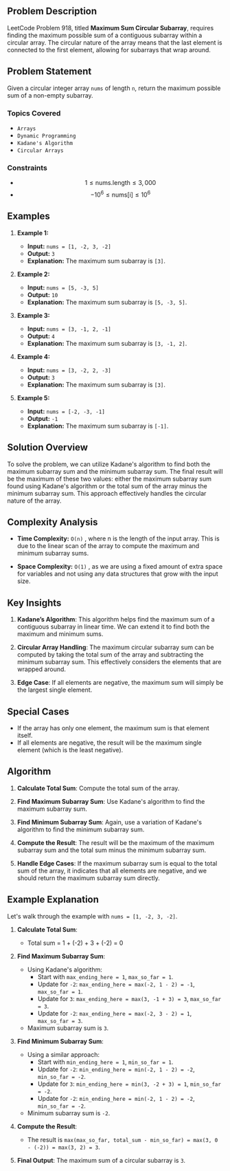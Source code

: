 ## Problem Description

LeetCode Problem 918, titled **Maximum Sum Circular Subarray**, requires finding the maximum possible sum of a contiguous subarray within a circular array. The circular nature of the array means that the last element is connected to the first element, allowing for subarrays that wrap around.


## Problem Statement

Given a circular integer array `nums` of length `n`, return the maximum possible sum of a non-empty subarray.


### Topics Covered

- `Arrays`
- `Dynamic Programming`
- `Kadane's Algorithm`
- `Circular Arrays`


### Constraints

- $$ 1 \leq \text{nums.length} \leq 3,000 $$
- $$ -10^6 \leq \text{nums[i]} \leq 10^6 $$


## Examples

1. **Example 1:**
    - **Input:** `nums = [1, -2, 3, -2]`
    - **Output:** `3`
    - **Explanation:** The maximum sum subarray is `[3]`.

2. **Example 2:**
    - **Input:** `nums = [5, -3, 5]`
    - **Output:** `10`
    - **Explanation:** The maximum sum subarray is `[5, -3, 5]`.

3. **Example 3:**
    - **Input:** `nums = [3, -1, 2, -1]`
    - **Output:** `4`
    - **Explanation:** The maximum sum subarray is `[3, -1, 2]`.

4. **Example 4:**
    - **Input:** `nums = [3, -2, 2, -3]`
    - **Output:** `3`
    - **Explanation:** The maximum sum subarray is `[3]`.

5. **Example 5:**
    - **Input:** `nums = [-2, -3, -1]`
    - **Output:** `-1`
    - **Explanation:** The maximum sum subarray is `[-1]`.


## Solution Overview

To solve the problem, we can utilize Kadane's algorithm to find both the maximum subarray sum and the minimum subarray sum. The final result will be the maximum of these two values: either the maximum subarray sum found using Kadane's algorithm or the total sum of the array minus the minimum subarray sum. This approach effectively handles the circular nature of the array.


## Complexity Analysis

- **Time Complexity:** `O(n)` , where n is the length of the input array. This is due to the linear scan of the array to compute the maximum and minimum subarray sums.

- **Space Complexity:** `O(1)` , as we are using a fixed amount of extra space for variables and not using any data structures that grow with the input size.

## Key Insights

1. **Kadane’s Algorithm**: This algorithm helps find the maximum sum of a contiguous subarray in linear time. We can extend it to find both the maximum and minimum sums.

2. **Circular Array Handling**: The maximum circular subarray sum can be computed by taking the total sum of the array and subtracting the minimum subarray sum. This effectively considers the elements that are wrapped around.

3. **Edge Case**: If all elements are negative, the maximum sum will simply be the largest single element.

## Special Cases

- If the array has only one element, the maximum sum is that element itself.
- If all elements are negative, the result will be the maximum single element (which is the least negative).

## Algorithm

1. **Calculate Total Sum**: Compute the total sum of the array.

2. **Find Maximum Subarray Sum**: Use Kadane's algorithm to find the maximum subarray sum.

3. **Find Minimum Subarray Sum**: Again, use a variation of Kadane's algorithm to find the minimum subarray sum.

4. **Compute the Result**: The result will be the maximum of the maximum subarray sum and the total sum minus the minimum subarray sum.

5. **Handle Edge Cases**: If the maximum subarray sum is equal to the total sum of the array, it indicates that all elements are negative, and we should return the maximum subarray sum directly.

## Example Explanation

Let's walk through the example with `nums = [1, -2, 3, -2]`.

1. **Calculate Total Sum**:
    - Total sum = 1 + (-2) + 3 + (-2) = 0


2. **Find Maximum Subarray Sum**:
    - Using Kadane's algorithm:
        - Start with `max_ending_here = 1`, `max_so_far = 1`.
        - Update for `-2`: `max_ending_here = max(-2, 1 - 2) = -1`, `max_so_far = 1`.
        - Update for `3`: `max_ending_here = max(3, -1 + 3) = 3`, `max_so_far = 3`.
        - Update for `-2`: `max_ending_here = max(-2, 3 - 2) = 1`, `max_so_far = 3`.
    - Maximum subarray sum is `3`.


3. **Find Minimum Subarray Sum**:
    - Using a similar approach:
        - Start with `min_ending_here = 1`, `min_so_far = 1`.
        - Update for `-2`: `min_ending_here = min(-2, 1 - 2) = -2`, `min_so_far = -2`.
        - Update for `3`: `min_ending_here = min(3, -2 + 3) = 1`, `min_so_far = -2`.
        - Update for `-2`: `min_ending_here = min(-2, 1 - 2) = -2`, `min_so_far = -2`.
    - Minimum subarray sum is `-2`.


4. **Compute the Result**:
    - The result is `max(max_so_far, total_sum - min_so_far) = max(3, 0 - (-2)) = max(3, 2) = 3`.


5. **Final Output**: The maximum sum of a circular subarray is `3`.


